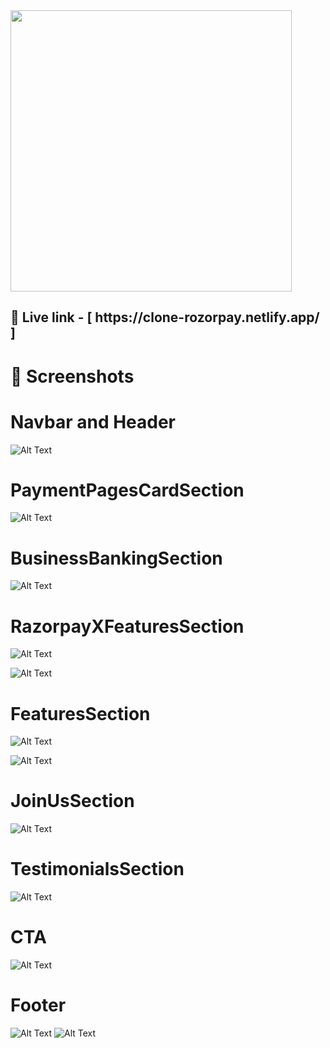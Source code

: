 
<img width='450px' src='https://raw.githubusercontent.com/aniruddha-gade/Razorpay__Clone/main/src/assets/logo.svg' />


<h2>🔗 Live link - [  https://clone-rozorpay.netlify.app/  ]</h2>


     
     
    
     
     
    
     
    
     

 # 📸 Screenshots
 # Navbar and Header 
![Alt Text](https://raw.githubusercontent.com/aniruddha-gade/Razorpay__Clone/main/razorpay%20screenshots/image1.png)

# PaymentPagesCardSection 
![Alt Text](https://raw.githubusercontent.com/aniruddha-gade/Razorpay__Clone/main/razorpay%20screenshots/image2.png)

# BusinessBankingSection 
![Alt Text](https://raw.githubusercontent.com/aniruddha-gade/Razorpay__Clone/main/razorpay%20screenshots/image3.png)

# RazorpayXFeaturesSection 
![Alt Text](https://raw.githubusercontent.com/aniruddha-gade/Razorpay__Clone/main/razorpay%20screenshots/image4.png)

![Alt Text](https://raw.githubusercontent.com/aniruddha-gade/Razorpay__Clone/main/razorpay%20screenshots/image5.png)

# FeaturesSection 
![Alt Text](https://raw.githubusercontent.com/aniruddha-gade/Razorpay__Clone/main/razorpay%20screenshots/image6.png)

![Alt Text](https://raw.githubusercontent.com/aniruddha-gade/Razorpay__Clone/main/razorpay%20screenshots/image7.png)

 # JoinUsSection 
![Alt Text](https://raw.githubusercontent.com/aniruddha-gade/Razorpay__Clone/main/razorpay%20screenshots/image8.png)

# TestimonialsSection 
![Alt Text](https://raw.githubusercontent.com/aniruddha-gade/Razorpay__Clone/main/razorpay%20screenshots/image9.png)

 # CTA
![Alt Text](https://raw.githubusercontent.com/aniruddha-gade/Razorpay__Clone/main/razorpay%20screenshots/image10.png)

# Footer
![Alt Text](https://raw.githubusercontent.com/aniruddha-gade/Razorpay__Clone/main/razorpay%20screenshots/image11.png)
![Alt Text](https://raw.githubusercontent.com/aniruddha-gade/Razorpay__Clone/main/razorpay%20screenshots/image12.png)
